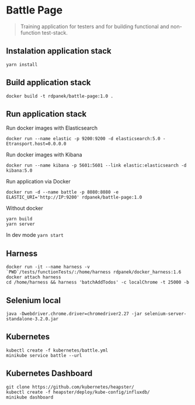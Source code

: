 # Battle Page
> Training application for testers and for building functional and non-function test-stack.

## Instalation application stack
`yarn install`


## Build application stack
```
docker build -t rdpanek/battle-page:1.0 .
```


## Run application stack
Run docker images with Elasticsearch
```
docker run --name elastic -p 9200:9200 -d elasticsearch:5.0 -Etransport.host=0.0.0.0
```
Run docker images with Kibana
```
docker run --name kibana -p 5601:5601 --link elastic:elasticsearch -d kibana:5.0
```
Run application via Docker
```
docker run -d --name battle -p 8080:8080 -e ELASTIC_URI='http://IP:9200' rdpanek/battle-page:1.0
```

Without docker
```
yarn build
yarn server
```

In dev mode `yarn start`

## Harness
```
docker run -it --name harness -v `PWD`/tests/functionTests/:/home/harness rdpanek/docker_harness:1.6
docker attach harness
cd /home/harness && harness 'batchAddTodos' -c localChrome -t 25000 -b
```

## Selenium local
```
java -Dwebdriver.chrome.driver=chromedriver2.27 -jar selenium-server-standalone-3.2.0.jar
```

## Kubernetes
```
kubectl create -f kubernetes/battle.yml
minikube service battle --url
```

## Kubernetes Dashboard

```
git clone https://github.com/kubernetes/heapster/
kubectl create -f heapster/deploy/kube-config/influxdb/
minikube dashboard
```
